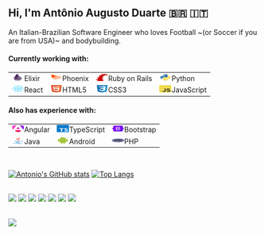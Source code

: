 ## Hi, I'm Antônio Augusto Duarte 🇧🇷 🇮🇹

An Italian-Brazilian Software Engineer who loves Football ~(or Soccer if you are from USA)~ and bodybuilding.

#### Currently working with:

<table>
  <tbody>
    <tr>
      <td><img alt="Elixir logo" height="15" width="25" src="https://raw.githubusercontent.com/devicons/devicon/master/icons/elixir/elixir-original.svg">Elixir</td>
      <td><img alt="Phoenix logo" height="15" width="25" src="https://raw.githubusercontent.com/devicons/devicon/master/icons/phoenix/phoenix-original.svg">Phoenix</td>
      <td><img alt="Ruby on Rails logo" height="15" width="25" src="https://raw.githubusercontent.com/devicons/devicon/master/icons/rails/rails-plain.svg">Ruby on Rails</td>
      <td><img alt="Python logo" height="15" width="25" src="https://raw.githubusercontent.com/devicons/devicon/master/icons/python/python-original.svg">Python</td>
    </tr>
    <tr>
      <td><img alt="React logo" height="15" width="25" src="https://raw.githubusercontent.com/devicons/devicon/master/icons/react/react-original.svg">React</td>
      <td><img alt="HTML5 logo" height="15" width="25" src="https://raw.githubusercontent.com/devicons/devicon/master/icons/html5/html5-original.svg">HTML5</td>
      <td><img alt="CSS3 logo" height="15" width="25" src="https://raw.githubusercontent.com/devicons/devicon/master/icons/css3/css3-original.svg">CSS3</td>
      <td><img alt="JavaScript logo" height="15" width="25" src="https://raw.githubusercontent.com/devicons/devicon/master/icons/javascript/javascript-original.svg">JavaScript</td>
    </tr>
  </tbody>
</table>

#### Also has experience with:

<table>
  <tbody>
    <tr>
      <td><img alt="Angular logo" height="15" width="25" src="https://raw.githubusercontent.com/devicons/devicon/master/icons/angular/angular-original.svg">Angular</td>
      <td><img alt="TypeScript logo" height="15" width="25" src="https://raw.githubusercontent.com/devicons/devicon/master/icons/typescript/typescript-original.svg">TypeScript</td>
      <td><img alt="Bootstrap logo" height="15" width="25" src="https://raw.githubusercontent.com/devicons/devicon/master/icons/bootstrap/bootstrap-original.svg">Bootstrap</td>
    </tr>
    <tr>
      <td><img alt="Java logo" height="15" width="25" src="https://raw.githubusercontent.com/devicons/devicon/master/icons/java/java-original.svg">Java</td>
      <td><img alt="Android logo" height="15" width="25" src="https://raw.githubusercontent.com/devicons/devicon/master/icons/android/android-plain.svg">Android</td>
      <td><img alt="PHP logo" height="15" width="25" src="https://raw.githubusercontent.com/devicons/devicon/master/icons/php/php-original.svg">PHP</td>
    </tr>
  </tbody>
</table>

<br>

[![Antonio's GitHub stats](https://github-readme-stats.vercel.app/api?username=aadmaquino&show_icons=true&theme=dark&include_all_commits=true)](https://github.com/anuraghazra/github-readme-stats)
[![Top Langs](https://github-readme-stats.vercel.app/api/top-langs/?username=aadmaquino&layout=donut&theme=dark)](https://github.com/anuraghazra/github-readme-stats)

<br>

<div>
  <a href="https://www.linkedin.com/in/aadmaquino" target="_blank"><img src="https://img.shields.io/badge/LinkedIn-0077B5?style=for-the-badge&logo=linkedin&logoColor=white"></a>
  <a href="mailto:aadm.aquino@gmail.com" target="_blank"><img src="https://img.shields.io/badge/Gmail-D14836?style=for-the-badge&logo=gmail&logoColor=white"></a>
  <a href="https://www.gitlab.com/aadmaquino" target="_blank"><img src="https://img.shields.io/badge/GitLab-330F63?style=for-the-badge&logo=gitlab&logoColor=white"></a>
  <a href="https://stackoverflow.com/users/6728030/ant%c3%b4nio-augusto-duarte" target="_blank"><img src="https://img.shields.io/badge/Stack_Overflow-FE7A16?style=for-the-badge&logo=stack-overflow&logoColor=white"></a>
  <a href="https://www.instagram.com/aadmaquino" target="_blank"><img src="https://img.shields.io/badge/Instagram-E4405F?style=for-the-badge&logo=instagram&logoColor=white"></a>
  <a href="https://www.twitch.tv/aadm_aquino" target="_blank"><img src="https://img.shields.io/badge/Twitch-9146FF?style=for-the-badge&logo=twitch&logoColor=white"></a>
  <a href="https://www.steamcommunity.com/id/aadm_aquino" target="_blank"><img src="https://img.shields.io/badge/Steam-000000?style=for-the-badge&logo=steam&logoColor=white"></a>
</div>

<br>

![](https://komarev.com/ghpvc/?username=aadmaquino&color=79b8ff)
